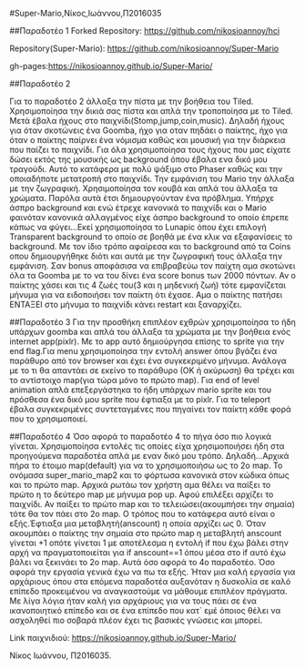 #Super-Mario,Νίκος,Ιωάννου,Π2016035

##Παραδοτέο 1 Forked Repository: https://github.com/nikosioannoy/hci

Repository(Super-Mario): https://github.com/nikosioannoy/Super-Mario

gh-pages:https://nikosioannoy.github.io/Super-Mario/

##Παραδοτέο 2

Για το παραδοτέο 2 άλλαξα την πίστα με την βοήθεια του Tiled. Χρησιμοποίησα την δικιά σας πίστα και απλά την τροποποίησα με το Tiled.
Μετά έβαλα ήχους στο παιχνίδι(Stomp,jump,coin,music). Δηλαδή ήχους για όταν σκοτώνεις ένα Goomba, ήχο για οταν πηδάει ο παίκτης, ήχο για όταν ο παίκτης παίρνει ένα νόμισμα καθώς και μουσική για την διάρκεια που παίζει το παιχνίδι. Για όλα χρησιμοποίησα τους ήχους που μας είχατε δώσει εκτός της μουσικής ως background όπου έβαλα ενα δικό μου τραγούδι. Αυτό το κατάφερα με πολύ ψάξιμο στο Phaser καθώς και την οποιαδήποτε μετατροπή στο παιχνίδι. Την εμφάνιση του Mario την άλλαξα με την ζωγραφική. Χρησιμοποίησα τον κουβά και απλά του άλλαξα τα χρώματα. Παρόλα αυτά έτσι δημιουργούνταν ένα πρόβλημα. Υπήρχε άσπρο background και ενώ έτρεχε κανονικά το παιχνίδι και ο Mario φαινόταν κανονικά αλλαγμένος είχε άσπρο background το οποίο έπρεπε κάπως να φύγει...Εκεί χρησιμοποίησα το Lunapic όπου έχει επιλογή Transparent background το οποίο σε βοηθά με ένα κλικ να εξαφανίσεις το background. Με τον ίδιο τρόπο αφαίρεσα και το background από τα Coins οπου δημιουργήθηκε διότι και αυτά με την ζωγραφική τους άλλαξα την εμφάνιση.
Σαν bonus αποφάσισα να επιβραβεύω τον παίχτη αμα σκοτώνει όλα τα Goomba με το να του δίνει ένα score bonus των 2000 πόντων.
Αν ο παίκτης χάσει και τις 4 ζωές του(3 και η μηδενική ζωή) τότε εμφανίζεται μήνυμα για να ειδοποιήσει τον παίκτη ότι έχασε. Αμα ο παίκτης πατήσει ΕΝΤΑΞΕΙ στο μήνυμα το παιχνίδι κάνει restart και ξαναρχίζει.

##Παραδοτέο 3
Για την προσθήκη επιπλέον εχθρών χρησιμοποίησα το ήδη υπάρχων goomba και απλά του άλλαξα τα χρώματα με την βοήθεια ενός internet app(pixlr). Με το app αυτό δημιούργησα επίσης το sprite για την end flag.Για menu χρησιμοποίησα την εντολή answer όπου βγάζει ένα παράθυρο από τον browser και έχει ένα συγκεκριμένο μήνυμα. Ανάλογα με το τι θα απαντάει σε εκείνο το παράθυρο (ΟΚ ή ακύρωση) θα τρέχει και το αντίστοιχο map(για τώρα μόνο το πρώτο map). Για end of level animation απλά επεξεργάστηκα το ήδη υπάρχων mario sprite και του πρόσθεσα ένα δικό μου sprite που έφτιαξα με το pixlr. Για το teleport έβαλα συγκεκριμένες συντεταγμένες που πηγαίνει τον παίκτη κάθε φορά που το χρησιμοποιεί.

##Παραδοτέο 4
Όσο αφορά το παραδοτέο 4 το πήγα όσο πιο λογικά γίνεται. Χρησιμοποίησα εντολές τις οποίες είχα χρησιμοποιήσει ήδη στα προηγούμενα παραδοτέα απλά με εναν δικό μου τρόπο. Δηλαδή...Αρχικά πήρα το έτοιμο map(default) για να το χρησιμοποιήσω ως το 2ο map. Το ονόμασα super_mario_map2 και το φόρτωσα κανονικά στον κώδικα όπως και το πρώτο map. Αρχικά ρωτάω τον χρήστη αμα θέλει να παίξει το πρώτο η το δεύτερο map με μήνυμα pop up. Αφού επιλέξει αρχίζει το παιχνίδι. Αν παίξει το πρώτο map και το τελειώσει(ακουμπήσει την σημαία) τότε θα τον πάει στο 2ο map. Ο τρόπος που το κατάφερα αυτό είναι ο εξής.Έφτιαξα μια μεταβλητή(anscount) η οποία αρχίζει ως 0. Όταν ακουμπάει ο παίκτης την σημαία στο πρώτο map η μεταβλητή anscount γίνεται +1 οπότε γίνεται 1 με αποτέλεσμα η εντολή if που έχω βάλει στην αρχή να πραγματοποιείται για if anscount==1 όπου μέσα στο if αυτό έχω βάλει να ξεκινάει το 2ο map.
Αυτά όσο αφορά το 4ο παραδοτέο. Όσο αφορά την εργασία γενικά έχω να πω τα εξής. Ήταν μια καλή εργασία για αρχάριους όπου στα επόμενα παραδοτέα αυξανόταν η δυσκολία σε καλό επίπεδο προκειμένου να αναγκαστούμε να μάθουμε επιπλέον πράγματα. Με λίγα λόγια ήταν καλή για αρχάριους για να τους πάει σε ένα ικανοποιητικό επίπεδο και σε ένα επίπεδο που κατ` εμέ όποιος θέλει να ασχοληθεί πιο σοβαρά πλέον έχει τις βασικές γνώσεις και μπορεί.

Link παιχνιδιού: https://nikosioannoy.github.io/Super-Mario/
 


Νίκος Ιωάννου, Π2016035.





